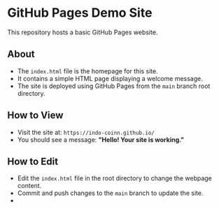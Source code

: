 # GitHub Pages Demo Site

This repository hosts a basic GitHub Pages website.

## About

- The `index.html` file is the homepage for this site.
- It contains a simple HTML page displaying a welcome message.
- The site is deployed using GitHub Pages from the `main` branch root directory.

## How to View

- Visit the site at: `https://indo-coinn.github.io/`
- You should see a message: **"Hello! Your site is working."**

## How to Edit

- Edit the `index.html` file in the root directory to change the webpage content.
- Commit and push changes to the `main` branch to update the site.
- 
